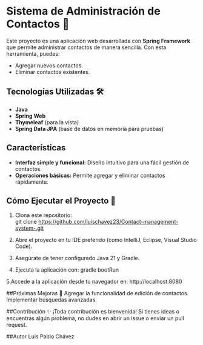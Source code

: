 # Sistema de Administración de Contactos 📇  

Este proyecto es una aplicación web desarrollada con **Spring Framework** que permite administrar contactos de manera sencilla. Con esta herramienta, puedes:  

- Agregar nuevos contactos.  
- Eliminar contactos existentes.  

## Tecnologías Utilizadas 🛠️  
- **Java**  
- **Spring Web**  
- **Thymeleaf** (para la vista)  
- **Spring Data JPA** (base de datos en memoria para pruebas)  

## Características  
- **Interfaz simple y funcional:** Diseño intuitivo para una fácil gestión de contactos.  
- **Operaciones básicas:** Permite agregar y eliminar contactos rápidamente.  

## Cómo Ejecutar el Proyecto 🚀  
1. Clona este repositorio:  
     git clone https://github.com/luischavez23/Contact-management-system-.git
   
2. Abre el proyecto en tu IDE preferido (como IntelliJ, Eclipse, Visual Studio Code).
   
3. Asegúrate de tener configurado Java 21 y Gradle.

4. Ejecuta la aplicación con:
      gradle bootRun
   
5.Accede a la aplicación desde tu navegador en:
  http://localhost:8080
  
##Próximas Mejoras 🚧
Agregar la funcionalidad de edición de contactos.
Implementar búsquedas avanzadas.

##Contribución ✨
¡Toda contribución es bienvenida! Si tienes ideas o encuentras algún problema, no dudes en abrir un issue o enviar un pull request.

##Autor
Luis Pablo Chávez
